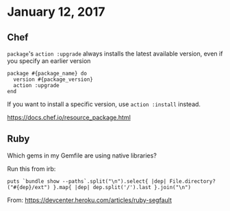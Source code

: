 # January 12, 2017

## Chef

`package`'s  `action :upgrade` always installs the latest available version, even if you specify an earlier version

```
package #{package_name} do
  version #{package_version}
  action :upgrade
end
```

If you want to install a specific version, use `action :install` instead.

https://docs.chef.io/resource_package.html

## Ruby

Which gems in my Gemfile are using native libraries?

Run this from irb:

```
puts `bundle show --paths`.split("\n").select{ |dep| File.directory?("#{dep}/ext") }.map{ |dep| dep.split('/').last }.join("\n")
```

From: https://devcenter.heroku.com/articles/ruby-segfault
